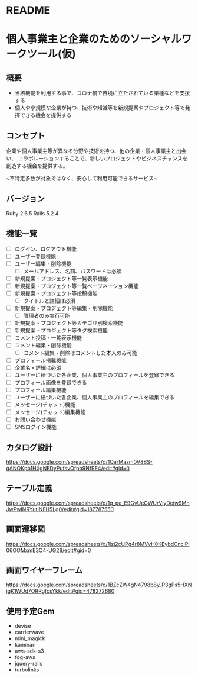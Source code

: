 # README

# 個人事業主と企業のためのソーシャルワークツール(仮)

## 概要
- 当該機能を利用する事で、コロナ禍で苦境に立たされている業種などを支援する
- 個人や小規模な企業が持つ、技術や知識等を新規提案やプロジェクト等で発揮できる機会を提供する

## コンセプト
企業や個人事業主等が異なる分野や技術を持つ、他の企業・個人事業主と出会い、
コラボレーションすることで、新しいプロジェクトやビジネスチャンスを創造する機会を提供する。

~不特定多数が対象ではなく、安心して利用可能できるサービス~

## バージョン
Ruby 2.6.5
Rails 5.2.4

## 機能一覧
- [ ] ログイン、ログアウト機能
- [ ] ユーザー登録機能
- [ ] ユーザー編集・削除機能
  - [ ] メールアドレス、名前、パスワードは必須
- [ ] 新規提案・プロジェクト等一覧表示機能
- [ ] 新規提案・プロジェクト等一覧ページネーション機能
- [ ] 新規提案・プロジェクト等投稿機能
  - [ ] タイトルと詳細は必須
- [ ] 新規提案・プロジェクト等編集・削除機能
  - [ ] 管理者のみ実行可能
- [ ] 新規提案・プロジェクト等カテゴリ別検索機能
- [ ] 新規提案・プロジェクト等タグ検索機能
- [ ] コメント投稿・一覧表示機能
- [ ] コメント編集・削除機能
  - [ ] コメント編集・削除はコメントした本人のみ可能
- [ ] プロフィール掲載機能
 - [ ] 企業名・詳細は必須
 - [ ] ユーザーに紐づいた各企業、個人事業主のプロフィールを登録できる
 - [ ] プロフィール画像を登録できる
- [ ] プロフィール編集機能
 - [ ] ユーザーに紐づいた各企業、個人事業主のプロフィールを編集できる
- [ ] メッセージ(チャット)機能
- [ ] メッセージ(チャット)編集機能
- [ ] お問い合わせ機能
- [ ] SNSログイン機能

## カタログ設計
https://docs.google.com/spreadsheets/d/1QarMazm0V8BS-qANOKpb1HXgNEDyPufsvOfpb9NfRE4/edit#gid=0

## テーブル定義
https://docs.google.com/spreadsheets/d/1q_pe_E9GvUeGWUrViyDejw9MnJwPwINRYutINFH5Lg0/edit#gid=187787550

## 画面遷移図
https://docs.google.com/spreadsheets/d/1lzj2cUPg4r8MVvH0KEybdCnciPl06OOMxmE3O4-UG28/edit#gid=0

## 画面ワイヤーフレーム
https://docs.google.com/spreadsheets/d/1BZcZW4gN4798b8y_P3gPs5HXNigK1WUd7ORRgfcsYkk/edit#gid=478272680

## 使用予定Gem
* devise
* carrierwave
* mini_magick
* kaminari
* aws-sdk-s3
* fog-aws
* jquery-rails
* turbolinks
